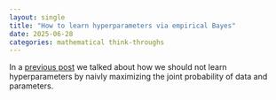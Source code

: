 ```yaml
---
layout: single
title: "How to learn hyperparameters via empirical Bayes"
date: 2025-06-28
categories: mathematical think-throughs
---
```


In a [previous post](2025-06-28-map_vs_empirical_bayes.md) we talked about how we should not learn hyperparameters by naivly maximizing the joint probability of data and parameters. 